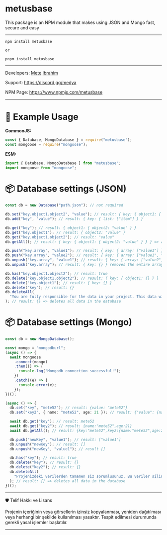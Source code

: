 # metusbase
This package is an NPM module that makes using JSON and Mongo fast, secure and easy

_____________________________________________________________________________________________________________

```
npm install metusbase

or

pnpm install metusbase
```

_____________________________________________________________________________________________________________

Developers: [Mete](https://github.com/Meteeey) [Ibrahim](https://github.com/softyagmur)

Support: https://discord.gg/medya

NPM Page: https://www.npmjs.com/metusbase

_____________________________________________________________________________________________________________

# 🏅 Example Usage

**CommonJS:**

```js
const { Database, MongoDatabase } = require("metusbase");
const mongoose = require("mongoose");
```

**ESM:**

```js
import { Database, MongoDatabase } from "metusbase";
import mongoose from "mongoose";
```

# 📦 Database settings (JSON)

```ts
const db = new Database("path.json"); // not required

db.set("key.object1.object2", "value"); // result: { key: { object1: { object2: "value" } } }
db.add("key", "value"); // result: { key: { list: ["item"] } }

db.get("key"); // result: { object1: { object2: "value" } }
db.get("key.object1"); // result: { object2: "value" }
db.get("key.object1.object2"); // result: "value"
db.getAll(); // result: { key: { object1: { object2: "value" } } } => all keys

db.push("key.array", "value1"); // result: { key: { array: ["value1"] } }
db.push("key.array", "value2"); // result: { key: { array: ["value1", "value2"] } }
db.unpush("key.array", "value1"); // result: { key: { array: ["value2"] } }
db.unpush("key.array"); // result: { key: {} } removes the entire array

db.has("key.object1.object2"); // result: true
db.delete("key.object1.object2"); // result: { key: { object1: {} } }
db.delete("key.object1"); // result: { key: {} }
db.delete("key"); // result: {}
db.deleteAll(
  "You are fully responsible for the data in your project. This data will be deleted. Do you confirm? (I confirm)"
); // result: {} => deletes all data in the database
```
# 📦 Database settings (Mongo)
```ts
const db = new MongoDatabase();

const mongo = "mongodburl";
(async () => {
  await mongoose
    .connect(mongo)
    .then(() => {
      console.log("Mongodb connection successful!");
    })
    .catch((e) => {
      console.error(e);
    });
})();

(async () => {
  db.set("key", "mete52"); // result: {value: "mete52"}
  db.set("key2", { name: "mete52", age: 21 }); // result: {"value": {name:"mete52",age:21}}

  await db.get("key"); // result: mete52
  await db.get("key2"); // result: {name:"mete52",age:21}
  await db.getAll(); // result: {key:"mete52",key2:{name:"mete52",age:21}}

  db.push("newKey", "value1"); // result: ["value1"]
  db.unpush("newKey"); // result: []
  db.unpush("newKey", "value1"); // result []

  db.has("key"); // result: true
  db.delete("key"); // result: {}
  db.delete("key2"); // result: {}
  db.deleteAll(
    "Projenizdeki verilerden tamamen siz sorumlusunuz. Bu veriler silinecektir. Onaylıyor musunuz? (onaylıyorum)"
  ); // result: {} => deletes all data in the database
})();
```


_____________________________________________________________________________________________________________

🛡️ Telif Hakkı ve Lisans

Projenin içeriğinin veya görsellerin izinsiz kopyalanması, yeniden dağıtılması veya herhangi bir şekilde kullanılması yasaktır. Tespit edilmesi durumunda gerekli yasal işlemler başlatılır.

_____________________________________________________________________________________________________________
